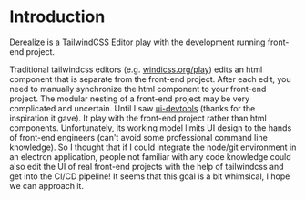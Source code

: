 # Introduction

Derealize is a TailwindCSS Editor play with the development running front-end project.

Traditional tailwindcss editors (e.g. [windicss.org/play](https://windicss.org/play.html)) edits an html component that is separate from the front-end project. After each edit, you need to manually synchronize the html component to your front-end project. The modular nesting of a front-end project may be very complicated and uncertain. Until I saw [ui-devtools](https://www.ui-devtools.com) (thanks for the inspiration it gave). It play with the front-end project rather than html components. Unfortunately, its working model limits UI design to the hands of front-end engineers (can't avoid some professional command line knowledge). So I thought that if I could integrate the node/git environment in an electron application, people not familiar with any code knowledge could also edit the UI of real front-end projects with the help of tailwindcss and get into the CI/CD pipeline! It seems that this goal is a bit whimsical, I hope we can approach it.
